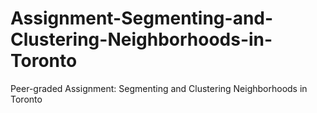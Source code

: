 # Assignment-Segmenting-and-Clustering-Neighborhoods-in-Toronto
Peer-graded Assignment: Segmenting and Clustering Neighborhoods in Toronto
